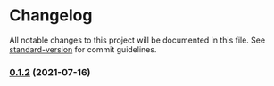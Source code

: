# Changelog

All notable changes to this project will be documented in this file. See [standard-version](https://github.com/conventional-changelog/standard-version) for commit guidelines.

### [0.1.2](https://github.com/kobehhh/my-comp/compare/v0.1.1...v0.1.2) (2021-07-16)
